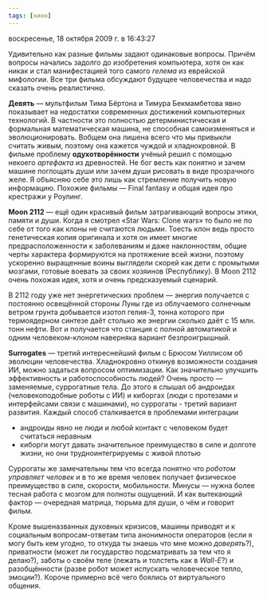 ```yaml
---
tags: [кино]
---
```


воскресенье, 18 октября 2009 г. в 16:43:27

Удивительно как разные фильмы задают одинаковые вопросы. Причём вопросы начались задолго до изобретения компьютера, хотя он как никак и стал манифестацией того самого _гелема_ из еврейской мифологии. Все три фильма обсуждают будущее человечества и надо сказать очень реалистично.

**Девять** — мультфильм Тима Бёртона и Тимура Бекмамбетова явно показывает на недостатки современных достижений компьютерных технологий. В частности это полностью детерминистическая и формальная математическая машина, не способная самоизменяться и эволюционировать. Вобщем она лишена всего что мы привыкли считать живым, поэтому она кажется чуждой и хладнокровной. В фильме проблему **одухотворённости** учёный решил с помощью некоего _артефакта_ из древностей. Не бог весть как понятно и зачем машине поглощать души или зачем души рисовать в виде прозрачного желе. Я объясняю себе это лишь как стремление получить новую информацию. Похожие фильмы — Final fantasy и общая идея про крестражи у Роулинг.

**Moon 2112** — ещё один красивый фильм затрагивающий вопросы этики, памяти и души. Когда я смотрел «Star Wars: Clone wars» то было не по себе от того как клоны не считаются людьми. Тоесть клон ведь просто генетическая копия оригинала и хотя он имеет многие предрасположенности к заболеваниям и даже наклонностям, общие черты характера формируются на протяжение всей жизни, поэтому ускоренно выращенные воины выглядели скорей как дети с промытыми мозгами, готовые воевать за своих хозяинов (Республику). В Moon 2112 очень похожая идея, хотя и очень предсказуемый сценарий.

<!-- truncate -->

В 2112 году уже нет энергетических проблем — энергия получается с постоянно освещённой стороны Луны где из облучаемого солнечным ветром грунта добывается изотоп гелия-3, тонна которого при термоядерном синтезе даёт столько же энергии сколько даёт с 15 млн. тонн нефти. Вот и получается что станция с полной автоматикой и одним человеком-клоном наверняка вариант безпроигрышный.

**Surrogates** — третий интереснейший фильм с Брюсом Уиллисом об эволюции человечества. Хладнокровно откинув возможности создания ИИ, можно задаться вопросом оптимизации. Как значительно улучшить эффективность и работоспособность людей? Очень просто — заменяемые, суррогатные тела. До этого я слышал об андроидах (человекоподобные роботы с ИИ) и киборгах (люди с протезами и интерфейсами связи с машинами), но суррогаты - третий вариант развития. Каждый способ сталкивается в проблемами интеграции

- андроиды явно не люди и любой контакт с человеком будет считаться неравным
- киборги могут давать значительное преимущество в силе и долготе жизни, но они трудноинтегрируемы с живой плотью

Суррогаты же замечательны тем что всегда понятно что _роботом управляет человек_ и в то же время человек получает физическое преимущество в силе, скорости, мобильности. Минусы — нужна более тесная работа с мозгом для полноты ощущений. И как вытекающий фактор — очередная матрица, тюрьма для души, о чём и говорит фильм.

Кроме вышеназванных духовных кризисов, машины приводят и к социальным вопросам-ответам типа анонимности операторов (если я могу быть кем угодно, то откуда ты знаешь что мне можно _доверять_?), приватности (может ли государство подсматривать за тем что я делаю?), заботы о своём теле (лежать и толстеть как в _Wall-E_?) и разобщённости (разве робот может испускать человеческое тепло, эмоции?). Короче примерно всё чего боялись от виртуального общения.